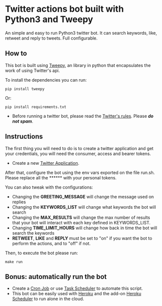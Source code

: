 # Twitter actions bot built with Python3 and Tweepy
An simple and easy to run Python3 twitter bot. It can search keywords, like, retweet and reply to tweets. Full configurable.

How to
----------

This bot is built using [Tweepy](http://www.tweepy.org/), an library in python that encapsulates the work of using Twitter's api.

To install the dependencies you can run:

`pip install tweepy`

Or:

`pip install requirements.txt`

* Before running a twitter bot, please read the [Twitter's rules](https://support.twitter.com/articles/76915). Please ***do not spam***. 

Instructions
----------
The first thing you will need to do is to create a twitter application and get your credentials, you will need the consumer, access and bearer tokens. 

* Create a new [Twitter Application](https://apps.twitter.com/app/new). 

After that, configure the bot using the env vars exported on the file run.sh. Please replace all the ****** with your personal tokens.

You can also tweak with the configurations:
- Changing the **GREETING_MESSAGE** will change the message used on replies
- Changing the **KEYWORDS_LIST** will change what keywords the bot will search
- Changing the **MAX_RESULTS** will change the max number of results that your bot will interact with each key defined in KEYWORDS_LIST.
- Changing **TIME_LIMIT_HOURS** will change how back in time the bot will search the keywords
- **RETWEET**, **LIKE** and **REPLY** must be set to "on" if you want the bot to perform the actions, and to "off" if not.

Then, to execute the bot please run:

`make run`

Bonus: automatically run the bot 
----------
* Create a [Cron Job](https://code.tutsplus.com/tutorials/scheduling-tasks-with-cron-jobs--net-8800) or use [Task Scheduler](https://technet.microsoft.com/en-us/library/cc748993(v=ws.11).aspx) to automate this script.
* This bot can be easily used with [Heroku](https://www.heroku.com) and the add-on [Heroku Scheduler](https://www.youtube.com/watch?v=QeTGN47WtOE) to run alone in the cloud.
